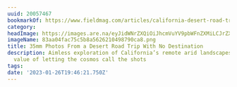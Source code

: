 ```yaml
---
uuid: 20057467
bookmarkOf: https://www.fieldmag.com/articles/california-desert-road-trip-35mm
category: 
headImage: https://images.are.na/eyJidWNrZXQiOiJhcmVuYV9pbWFnZXMiLCJrZXkiOiIyMDA1NzQ2Ny9vcmlnaW5hbF84M2FhMDRmYWM3NWM1YjhhNTYyNjIxMDQ5ODc5MGNhOC5wbmciLCJlZGl0cyI6eyJyZXNpemUiOnsid2lkdGgiOjEyMDAsImhlaWdodCI6MTIwMCwiZml0IjoiaW5zaWRlIiwid2l0aG91dEVubGFyZ2VtZW50Ijp0cnVlfSwid2VicCI6eyJxdWFsaXR5Ijo5MH0sImpwZWciOnsicXVhbGl0eSI6OTB9LCJyb3RhdGUiOm51bGx9fQ==?bc=0
imageName: 83aa04fac75c5b8a5626210498790ca8.png
title: 35mm Photos From a Desert Road Trip With No Destination
description: Aimless exploration of California’s remote arid landscapes reveals the
  value of letting the cosmos call the shots
tags: 
date: '2023-01-26T19:46:21.750Z'
---
```

